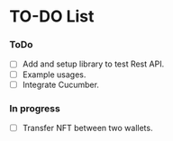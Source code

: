 # TO-DO List
### ToDo
- [ ] Add and setup library to test Rest API.
- [ ] Example usages.
- [ ] Integrate Cucumber.
### In progress
- [ ] Transfer NFT between two wallets.